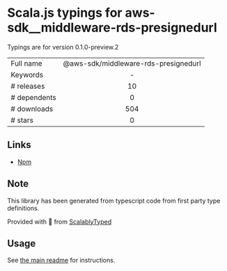 
# Scala.js typings for aws-sdk__middleware-rds-presignedurl

Typings are for version 0.1.0-preview.2



|                    |                 |
| ------------------ | :-------------: |
| Full name          | @aws-sdk/middleware-rds-presignedurl |
| Keywords           | - |
| # releases         | 10 |
| # dependents       | 0 |
| # downloads        | 504 |
| # stars            | 0 |

## Links
- [Npm](https://www.npmjs.com/package/%40aws-sdk%2Fmiddleware-rds-presignedurl)
    


## Note
This library has been generated from typescript code from first party type definitions.

Provided with :purple_heart: from [ScalablyTyped](https://github.com/oyvindberg/ScalablyTyped)

## Usage
See [the main readme](../../readme.md) for instructions.


